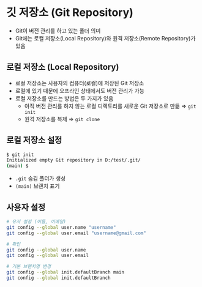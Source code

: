 # 깃 저장소 (Git Repository)
* Git이 버전 관리를 하고 있는 폴더 의미
* Git에는 로컬 저장소(Local Repository)와 원격 저장소(Remote Repository)가 있음 

## 로컬 저장소 (Local Repository)
* 로컬 저장소는 사용자의 컴퓨터(로컬)에 저장된 Git 저장소
* 로컬에 있기 때문에 오프라인 상태에서도 버전 관리가 가능
* 로컬 저장소를 만드는 방법은 두 가지가 있음
  - 아직 버전 관리를 하지 않는 로컬 디렉토리를 새로운 Git 저장소로 만듦 $\Rightarrow$ ```git init```
  - 원격 저장소를 복제  $\Rightarrow$ ```git clone```


## 로컬 저장소 설정

```bash
$ git init
Initialized empty Git repository in D:/test/.git/
(main) $
```

* `.git` 숨김 폴더가 생성
* `(main)` 브랜치 표기

## 사용자 설정

```bash
# 유저 설정 (이름, 이메일)
git config --global user.name "username"
git config --global user.email "username@gmail.com"

# 확인
git config --global user.name
git config --global user.email

# 기본 브랜치명 변경
git config --global init.defaultBranch main
git config --global init.defaultBranch

```

